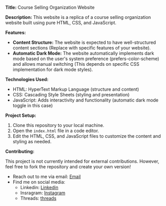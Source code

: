 **Title:** Course Selling Organization Website

**Description:** This website is a replica of a course selling organization website built using pure HTML, CSS, and JavaScript.

**Features:**

<!-- - **Responsive Design:** The website adapts to different screen sizes for optimal viewing on desktop, mobile, and tablet devices (This assumes you have responsive CSS in place). -->

- **Content Structure:** The website is expected to have well-structured content sections (Replace with specific features of your website).
- **Automatic Dark Mode:** The website automatically implements dark mode based on the user's system preference (prefers-color-scheme) and allows manual switching (This depends on specific CSS implementation for dark mode styles).

**Technologies Used:**

- HTML: HyperText Markup Language (structure and content)
- CSS: Cascading Style Sheets (styling and presentation)
- JavaScript: Adds interactivity and functionality (automatic dark mode toggle in this case)

**Project Setup:**

1. Clone this repository to your local machine.
2. Open the `index.html` file in a code editor.
3. Edit the HTML, CSS, and JavaScript files to customize the content and styling as needed.

**Contributing:**

This project is not currently intended for external contributions. However, feel free to fork the repository and create your own version!

- Reach out to me via email: [Email](noumansharifgul@gmail.com)
- Find me on social media:
  - Linkedin: [Linkedin](https://linkedin.com/in/Nouman-Sharif)
  - Insragram: [Instagram](https://instagram.com/Nouman_sharifgul)
  - Threads: [threads](https://www.threads.net/)
